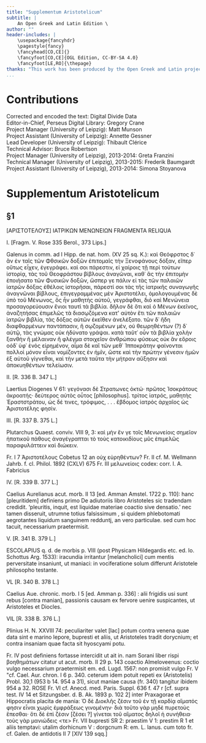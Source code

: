 ```yaml
---
title: "Supplementum Aristotelicum"
subtitle: |
	An Open Greek and Latin Edition \ 
author: ""
header-includes: | 
	\usepackage{fancyhdr}
	\pagestyle{fancy}
	\fancyhead[CO,CE]{}
	\fancyfoot[CO,CE]{OGL Edition, CC-BY-SA 4.0}
	\fancyfoot[LE,RO]{\thepage}
thanks: "This work has been produced by the Open Greek and Latin project through the help of volunteers. See contributions for details."
...
```


# Contributions  

Corrected and encoded the text: Digital Divide Data  
 Editor-in-Chief, Perseus Digital Library: Gregory Crane  
 Project Manager (University of Leipzig): Matt Munson  
 Project Assistant (University of Leipzig): Annette Gessner  
 Lead Developer (University of Leipzig): Thibault Clérice  
 Technical Advisor: Bruce Robertson  
 Project Manager (University of Leipzig), 2013-2014: Greta Franzini  
 Technical Manager (University of Leipzig), 2013-2015: Frederik Baumgardt  
 Project Assistant (University of Leipzig), 2013-2014: Simona Stoyanova  

# Supplementum Aristotelicum  

## §1  

<pb n="77"/>
<head>[ΑΡΙΣΤΟΤΕΛΟΥΣ] ΙΑΤΡΙΚΩΝ ΜΕΝΩΝΕΙΩΝ</head>
<head>FRAGMENTA RELIQUA</head>
<p>I. [Fragm. V. Rose 335 Berol., 373 Lips.]</p>
<p>Galenus in comm. ad I Hipp. de nat. hom. (XV 25 sq. K.): καὶ
Θεόφρστος δ᾿ ἂν ἐν ταῖς τῶν Φθσικῶν δοξῶν ἐπιτομαῖς τὴν Ξενοφάνους
δόξαν, εἴπερ οὕτως εἶχεν, ἐγεγράφει. καὶ σοι πάρεστιν, εἰ χαίροις τῇ περὶ
τούτων ἱστορίᾳ, τὰς τοῦ Θεοφράστου βίβλους ἀναγῶναι, καθ᾿ ἃς τὴν ἐπιτομὴν
ἐποιήσατο τῶν Φυσικῶν δοξῶν, ὥσπερ γε πάλιν εἰ τὰς τῶν παλαιῶν
ἰατρῶν δόξας ἐθέλοις ἱστορῆσαι, πάρεστί σοι τὰς τῆς ἰατρικῆς συναγωγῆς
ἀναγνῶναι βίβλους, ἐπιγεγραμμένας μὲν Ἀριστοτέλει, ὁμολογουμένας
δὲ ὑπὸ τοῦ Μένωνος, ὃς ἦν μαθητὴς αὐτοῦ, γεγράφθαι, διὸ καὶ
Μενώνεια προσαγορεύουσιν ἔνιοι ταυτὶ τὰ βιβλία. δῆλον δὲ ὅτι καὶ ὁ
Μένων ἐκεῖνος, ἀναζητήσας ἐπιμελῶς τὰ διασῳζόμενα κατ' αὐτὸν ἔτι τῶν
παλαιῶν ἰατρῶν βιβλία, τὰς δόξας αὐτῶν ἐκεῖθεν ἀνελέξατο. τῶν δ᾿ ἤδη
διαφθαρμένων παντάπασιν, ἢ σῳζομένων μέν, οὐ θεωρηθέντων (?) δ᾿ αὐτῷ,
τὰς γνώμας οὐκ ἠδύνατο γράψαι. κατὰ ταῦτ᾿ οὖν τὰ βιβλία χολὴν ξανθὴν
ἢ μέλαιναν ἢ φλέγμα στοιχεῖον ἀνθρώπου φύσεως οὐκ ἂν εὅροις οὀδ᾿ ὑφ᾿
ἑνὸς εἰρημένον, αἶμα δὲ καἲ τῶν μεθ᾿ Ἱπποκράτην φαίνονται πολλοὶ μόνον
εἶναι νομίζοντες ἐν ἡμῖν, ὥστε καὶ τὴν πρώτην γένεσιν ἡμῶν ἐξ αὐτοῦ
γίγνεθαι, καὶ τὴν μετὰ ταῦτα τὴν μήτραν αὔξησιν καὶ ἀποκυηθέντων
τελείωσιν.</p>
<p>II. [R. 336 B. 347 L.]</p>
<p>Laertius Diogenes V 61: γεγόνασι δὲ Στρατωνες ὀκτώ· πρῶτος
Ἱσοκράτους ἀκροατής· δεύτερος αὐτὸς οὖτος [philosophus]. τρίτος ἰατρός,
μαθητὴς Ἐραστστράτου, ὡς δέ τινες, τρόφιμος, . . . ἕβδομος ἰατρὸς ἀρχαῖος
ὡς Ἀριστοτέλης φησίν.</p>
<p>ΙΙΙ. [R. 337 B. 375 L.]</p>
<p>Plutarchus Quaest. conviv. VIII 9, 3: καὶ μὴν ἔν γε τοῖς Μενωνείοις
σημεῖον ἡπατικοῦ πάθους ἀναγέγραπται τὸ τοὺς κατοικιδίους μῦς
ἐπιμελῶς παραφυλάττειν καὶ διώκειν.</p>
<note type="footnote">Fr. I 7 Ἀριστοτέλους Cobetus 12 an οὐχ εὐρηθέντων?
Fr. II cf. M. Wellmann Jahrb. f. cl. Philol. 1892 (CXLV) 675
Fr. III μελωνείοις codex: corr. I. A. Fabricius</note>


<pb n="78"/>
<p>IV. [R. 339 B. 377 L.]</p>
<p>Caelius Aurelianus acut. morb. II 13 [ed. Amman Amstel. 1722
p. 110]: hanc [pleuritidem] definiens primo De adiutoriis libro Aristoteles
sic tradendam credidit. ‘pleuritis, inquit, est liquidae materiae
coactio sive densatio.’ nec tamen disseruit, utrumne totius
falsissimum , si quidem phlebotomati aegrotantes liquidum sanguinem
redduntj, an vero particulae. sed cum hoc tacuit, necessarium
praetermisit.</p>
<p>V. [R. 341 B. 379 L.]</p>
<p>ESCOLAPIUS q. d. de morbis p. VIII (post Physicam Hildegardis etc.
ed. lo. Schottus Arg. 1533): iracundia irritantur [melancholici] cum
mentis perversitate insaniunt, ut maniaci: in vociferatione solum differunt
Aristotele philosopho testante.</p>
<p>VL [R. 340 B. 378 L.]</p>
<p>Caelius Aue. chronic. morb. I 5 [ed. Amman p. 336] : alii frigidis
usi sunt rebus [contra manian], passionis causam ex fervore uenire
suspicantes, ut Aristoteles et Diocles.</p>
<p>VIL [R. 338 B. 376 L.]</p>
<p>Plinius H. Ν. XXVIII 74: peculiariter valet [lac] potum contra
venena quae data sint e marino lepore, bupresti et aliis, ut Aristoteles
tradit dorycnium; et contra insaniam quae facta sit hyoscyami
potu.</p>
<note type="footnote">Fr. IV post definiens fortasse intercidit ut ait in. nam Sorani liber rispi βοηθημάτων
citatur ut acut. morb. II 29 p. 143 coactio Almeloveenus: coctio vulgo
necessarium praetermisit em. ed. Lugd. 1567: non promisit vulgo
Fr. V "cf. Cael. Aur. chron. I 6 p. 340. ceterum idem potuit repeti ex (Aristotelis)
Probl. 30,1 (953 b 14. 954 a 31), sicut maniae causa (fr. 340) tangitur ibidem 954 a 32.
ROSE
Fr. VI cf. Anecd. med. Paris. Suppl. 636 f. 47 r [cf. supra test. IV 14 et Sitzungsber.
d. Β. Ak. 1893 p. 102 2] inter Praxagorae et Hippocratis placita de mania: Ὁ δὲ
Διοκλῆς ζέσιν τοῦ ἐν τῇ καρδίᾳ αἵματός φησιν εἶναι χωρὶς ἐμφράξεως γινομένην· διὰ τοῦτο
γὰρ μηδὲ πυρετοὺς ἕπεσθαι· ὅτι δὲ ἐπὶ ζέσιν [ζέσει ?] γίνεται τοῦ αἵματος δηλοῖ ἡ συνήθεια·
τοὺς γὰρ μανιώδεις &#x003C;τε&#x003E;
Fr. VII bupresti SR 2: praestim V 1: prestim R 1 et aliis temptavi: utalim
dorhicnum V : dorgcnum R: em. L. lanus. cum toto fr. cf. Galen. de antidotis
II 7 [XIV 139 sqq.]</note>  

